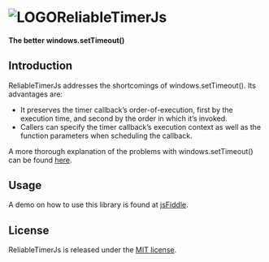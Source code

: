 ![LOGO](http://rawgithub.com/Wappworks/reliabletimerjs/master/art/reliabletimerjs.png)ReliableTimerJs
===============
#### The better windows.setTimeout() ####

Introduction
------------
ReliableTimerJs addresses the shortcomings of windows.setTimeout(). Its advantages are:
* It preserves the timer callback’s order-of-execution, first by the execution time, and second by the order in which it’s invoked.
* Callers can specify the timer callback’s execution context as well as the function parameters when scheduling the callback.

A more thorough explanation of the problems with windows.setTimeout() can be found [here](http://www.wappworks.com/2014/03/15/reliabletimerjs-the-better-window-settimeout/).

Usage
------------
A demo on how to use this library is found at [jsFiddle](http://jsfiddle.net/ckhoo/Lw7br/).

License
-------
ReliableTimerJs is released under the [MIT license](http://rawgithub.com/Wappworks/reliabletimerjs/master/LICENSE).
